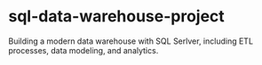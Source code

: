# sql-data-warehouse-project
Building a modern data warehouse with SQL Serlver, including ETL processes, data modeling, and analytics.
